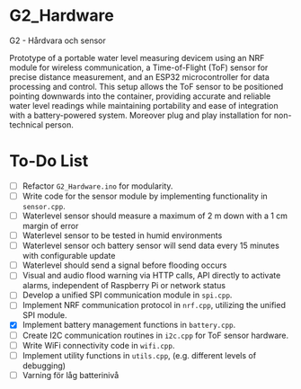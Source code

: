 # G2_Hardware
G2 - Hårdvara och sensor


Prototype of a portable water level measuring devicem using an NRF module for wireless communication, a Time-of-Flight (ToF) sensor for precise distance measurement, and an ESP32 microcontroller for data processing and control.
This setup allows the ToF sensor to be positioned pointing downwards into the container, providing accurate and reliable water level readings while maintaining portability and ease of integration with a battery-powered system.
Moreover plug and play installation for non-technical person.

# To-Do List

- [ ] Refactor `G2_Hardware.ino` for modularity.
- [ ] Write code for the sensor module by implementing functionality in `sensor.cpp`.
- [ ] Waterlevel sensor should measure a maximum of 2 m down with a 1 cm margin of error
- [ ] Waterlevel sensor to be tested in humid environments
- [ ] Waterlevel sensor och battery sensor will send data every 15 minutes with configurable update
- [ ] Waterlevel should send a signal before flooding occurs
- [ ] Visual and audio flood warning via HTTP calls, API directly to activate alarms, independent of Raspberry Pi or network status
- [ ] Develop a unified SPI communication module in `spi.cpp`.
- [ ] Implement NRF communication protocol in `nrf.cpp`, utilizing the unified SPI module.
- [x] Implement battery management functions in `battery.cpp`.
- [ ] Create I2C communication routines in `i2c.cpp` for ToF sensor hardware.
- [ ] Write WiFi connectivity code in `wifi.cpp`.
- [ ] Implement utility functions in `utils.cpp`, (e.g. different levels of debugging)
- [ ] Varning för låg batterinivå 

